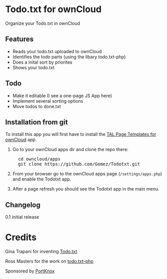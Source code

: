 # Todo.txt for ownCloud

Organize your Todo.txt in ownCloud

## Features

- Reads your todo.txt uploaded to ownCloud
- Identifies the todo parts (using the libary todo.txt-php)
- Does a inital sort by priorites
- Shows your todo.txt 

## Todo

- Make it editable (I see a one-page JS App here)
- Implement several sorting options
- Move todos to done.txt




## Installation from git

To install this app you will first have to install the [TAL Page Templates for ownCloud](/tanghus/tal#readme) app.

1. Go to your ownCloud apps dir and clone the repo there:
   <pre>
     cd owncloud/apps
     git clone https://github.com/Gomez/Todotxt.git</pre>

2. From your browser go to the ownCloud apps page (`/settings/apps.php`) and enable the Todotxt app.

3. After a page refresh you should see the Todotxt app in the main menu.

## Changelog

0.1 initial release

# Credits

Gina Trapani for inventing [Todo.txt](http://todotxt.com)

Ross Masters for the work on [todo.txt-php](https://github.com/rmasters/todo.txt-php)

Sponsored by [PortKnox](https://portknox.net)

